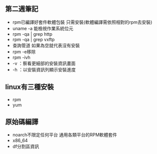 ## 第二週筆記
* rpm已編譯好套件軟體包裝 只需安裝(軟體編譯需依照相對的rpm去安裝)
* uname -a 能檢視作業系統位元
* rpm -qa | grep http 
* rpm -qa | grep vxftp 
* 查詢管道 如果為空就代表沒有安裝
* rpm -e移除
* rpm -ivh
* -v ：察看更細部的安裝資訊畫面
* -h ：以安裝資訊列顯示安裝進度
## linux有三種安裝
* rpm
* yum
## 原始碼編譯
* noarch不限定任何平台 通用各類平台的RPM軟體套件
* x86_64
* df分割區資訊
